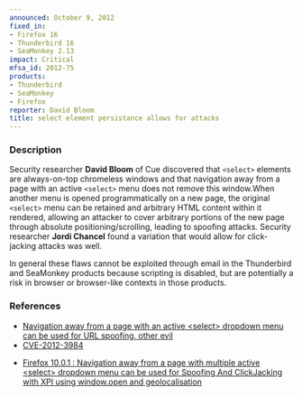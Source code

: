 ```yaml
---
announced: October 9, 2012
fixed_in:
- Firefox 16
- Thunderbird 16
- SeaMonkey 2.13
impact: Critical
mfsa_id: 2012-75
products:
- Thunderbird
- SeaMonkey
- Firefox
reporter: David Bloom
title: select element persistance allows for attacks
---
```


<h3>Description</h3>

<p>Security researcher <strong>David Bloom</strong> of Cue discovered that
<code>&lt;select&gt;</code> elements are always-on-top chromeless windows and
that navigation away from a page with an active <code>&lt;select&gt;</code> menu
does not remove this window.When another menu is opened programmatically on a
new page, the original <code>&lt;select&gt;</code> menu can be retained and
arbitrary HTML content within it rendered, allowing an attacker to cover
arbitrary portions of the new page through absolute positioning/scrolling,
leading to spoofing attacks. Security researcher <strong>Jordi Chancel</strong>
found a variation that would allow for click-jacking attacks was well.
</p>

<p class="note">In general these flaws cannot be exploited through email in the
Thunderbird and SeaMonkey products because scripting is disabled, but are
potentially a risk in browser or browser-like contexts in those products.</p>


<h3>References</h3>

<ul>
  <li><a href="https://bugzilla.mozilla.org/show_bug.cgi?id=575294">
      Navigation away from a page with an active &lt;select&gt; dropdown menu
can be used for URL spoofing, other evil</a></li>
  <li><a href="http://cve.mitre.org/cgi-bin/cvename.cgi?name=CVE-2012-3984" class="ex-ref">CVE-2012-3984</a></li>
</ul>


<ul>
  <li><a href="https://bugzilla.mozilla.org/show_bug.cgi?id=726264">
      Firefox 10.0.1 : Navigation away from a page with multiple active &lt;select&gt; dropdown menu can be used for Spoofing And ClickJacking with XPI using window.open and geolocalisation</a></li>
</ul>




